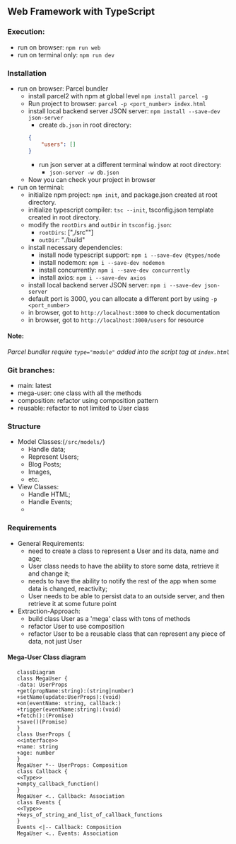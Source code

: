 ## Web Framework with TypeScript

### Execution:
- run on browser: `npm run web`
- run on terminal only: `npm run dev`
### Installation
- run on browser: Parcel bundler
  - install parcel2 with npm at global level `npm install parcel -g`
  - Run project to browser: `parcel -p <port_number> index.html`
  - install local backend server JSON server: `npm install --save-dev json-server`
    - create `db.json` in root directory:
    ```json
    {
        "users": []
    }
    ```
    - run json server at a different terminal window at root directory:
      - `json-server -w db.json`
  - Now you can check your project in browser
- run on terminal: 
  - initialize npm project: `npm init`, and package.json created at root directory.
  - initialize typescript compiler: `tsc --init`, tsconfig.json template created in root directory.
  - modify the `rootDirs` and `outDir` in `tsconfig.json`:
    - `rootDirs`: [",/src""]
    - `outDir`: "./build"
  - <a name="dependencies"></a>install necessary dependencies:
    - install node typescript support: `npm i --save-dev @types/node`
    - install nodemon: `npm i --save-dev nodemon`
    - install concurrently: `npm i --save-dev concurrently`
    - install axios: `npm i --save-dev axios`
  - install local backend server JSON server: `npm i --save-dev json-server`
  - default port is 3000, you can allocate a different port by using `-p <port_number>`
  - in browser, got to `http://localhost:3000` to check documentation
  - in browser, got to `http://localhost:3000/users` for resource
#### Note:
*Parcel bundler require `type="module"` added into the script tag at `index.html`*

### Git branches:
- main: latest
- mega-user: one class with all the methods
- composition: refactor using composition pattern
- reusable: refactor to not limited to User class


### Structure
- Model Classes:(`/src/models/`)
    - Handle data;
    - Represent Users;
    - Blog Posts;
    - Images,
    - etc.
- View Classes:
    - Handle HTML;
    - Handle Events;
    - 
### Requirements
- General Requirements:
    - need to create a class to represent a User and its data, name and age;
    - User class needs to have the ability to store some data, retrieve it and change it;
    - needs to have the ability to notify the rest of the app when some data is changed, reactivity;
    - User needs to be able to persist data to an outside server, and then retrieve it at some future point
- Extraction-Approach:
    - build class User as a 'mega' class with tons of methods
    - refactor User to use composition
    - refactor User to be a reusable class that can represent any piece of data, not just User


#### Mega-User Class diagram
```mermaid
   classDiagram
   class MegaUser {
   -data: UserProps
   +get(propName:string):(string|number)
   +setName(update:UserProps):(void)
   +on(eventName: string, callback:)
   +trigger(eventName:string):(void)
   +fetch():(Promise)
   +save()(Promise)
   }
   class UserProps {
   <<interface>>
   +name: string
   +age: number
   }
   MegaUser *-- UserProps: Composition
   class Callback {
   <<Type>>
   +empty_callback_function()
   }
   MegaUser <.. Callback: Association
   class Events {
   <<Type>>
   +keys_of_string_and_list_of_callback_functions
   }
   Events <|-- Callback: Composition
   MegaUser <.. Events: Association
```





